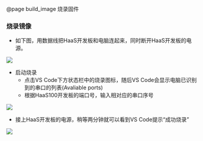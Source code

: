 @page build_image 烧录固件

### 烧录镜像

* 如下图，用数据线把HaaS开发板和电脑连起来，同时断开HaaS开发板的电源。

![](https://img.alicdn.com/imgextra/i3/O1CN01DA4GIL1cL3lxXK5Vv_!!6000000003583-2-tps-1012-747.png)

* 启动烧录
  * 点击VS Code下方状态栏中的烧录图标，随后VS Code会显示电脑已识别到的串口的列表(Avaliable ports)
  * 根据HaaS100开发板的端口号，输入相对应的串口序号

![](https://img.alicdn.com/imgextra/i1/O1CN01ya7crN1dYd7kpi1t1_!!6000000003748-2-tps-1398-289.png)

* 接上HaaS开发板的电源，稍等两分钟就可以看到VS Code提示“成功烧录”

![](https://img.alicdn.com/imgextra/i3/O1CN01Foj1sU1HIDNnvs6gM_!!6000000000734-2-tps-1402-196.png)

